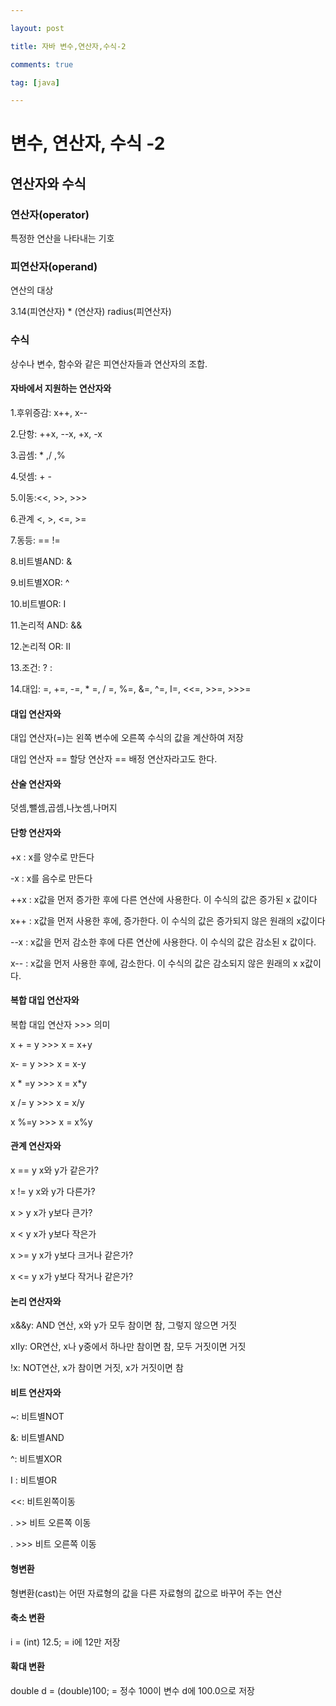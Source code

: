 ```yaml
---

layout: post

title: 자바 변수,연산자,수식-2

comments: true

tag: [java]

---
```


변수, 연산자, 수식 -2
=====================

연산자와 수식
-------------

### 연산자(operator)

특정한 연산을 나타내는 기호

### 피연산자(operand)

연산의 대상

3.14(피연산자) * (연산자) radius(피연산자)

### 수식

상수나 변수, 함수와 같은 피연산자들과 연산자의 조합.

#### 자바에서 지원하는 연산자와

1.후위증감: x++, x--

2.단항: ++x, --x, +x, -x

3.곱셈: * ,/ ,%

4.덧셈: + -

5.이동:\<<, >>, >>>

6.관계 <, >, <=, >=

7.동등: == !=

8.비트별AND: &

9.비트별XOR: ^

10.비트별OR: I

11.논리적 AND: &&

12.논리적 OR: II

13.조건: ? :

14.대입: =, +=, -=, * =, / =, %=, &=, ^=, I=, \<<=, >>=, >>>=

#### 대입 연산자와

대입 연산자(=)는 왼쪽 변수에 오른쪽 수식의 값을 계산하여 저장

대입 연산자 == 할당 연산자 == 배정 연산자라고도 한다.

#### 산술 연산자와

덧셈,뺄셈,곱셈,나눗셈,나머지

#### 단항 연산자와

+x : x를 양수로 만든다

-x : x를 음수로 만든다

++x : x값을 먼저 증가한 후에 다른 연산에 사용한다. 이 수식의 값은 증가된 x 값이다

x++ : x값을 먼저 사용한 후에, 증가한다. 이 수식의 값은 증가되지 않은 원래의 x값이다

--x : x값을 먼저 감소한 후에 다른 연산에 사용한다. 이 수식의 값은 감소된 x 값이다.

x-- : x값을 먼저 사용한 후에, 감소한다. 이 수식의 값은 감소되지 않은 원래의 x x값이다.

#### 복합 대입 연산자와

복합 대입 연산자 >>> 의미

x + = y >>> x = x+y

x- = y >>> x = x-y

x * =y >>> x = x*y

x /= y >>> x = x/y

x %=y >>> x = x%y

#### 관계 연산자와

x == y x와 y가 같은가?

x != y x와 y가 다른가?

x > y x가 y보다 큰가?

x < y x가 y보다 작은가

x >= y x가 y보다 크거나 같은가?

x <= y x가 y보다 작거나 같은가?

#### 논리 연산자와

x&&y: AND 연산, x와 y가 모두 참이면 참, 그렇지 않으면 거짓

xIIy: OR연산, x나 y중에서 하나만 참이면 참, 모두 거짓이면 거짓

!x: NOT연산, x가 참이면 거짓, x가 거짓이면 참

#### 비트 연산자와

~: 비트별NOT

&: 비트별AND

^: 비트별XOR

I : 비트별OR

\<\<: 비트왼쪽이동

. >> 비트 오른쪽 이동

. >>> 비트 오른쪽 이동

#### 형변환

형변환(cast)는 어떤 자료형의 값을 다른 자료형의 값으로 바꾸어 주는 연산

#### 축소 변환

i = (int) 12.5; = i에 12만 저장

#### 확대 변환

double d = (double)100; = 정수 100이 변수 d에 100.0으로 저장
